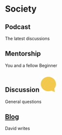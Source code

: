 # Society


## Podcast
The latest discussions

## Mentorship
You and a fellow Beginner

## Discussion <img width="50px" height="50px" src="images/Beginners_Comment.png">
General questions

## <a href="blog">Blog</a>
David writes
